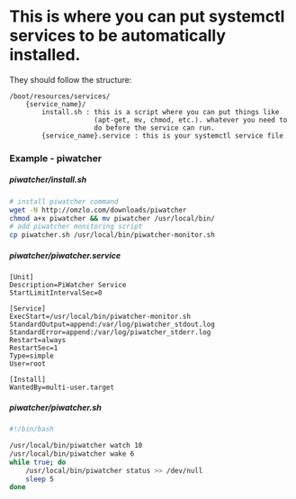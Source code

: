 # This is where you can put systemctl services to be automatically installed.

They should follow the structure:

```
/boot/resources/services/
    {service_name}/
        install.sh : this is a script where you can put things like
                     (apt-get, mv, chmod, etc.). whatever you need to
                     do before the service can run.
        {service_name}.service : this is your systemctl service file
```

### Example - piwatcher

##### piwatcher/install.sh
```bash
# install piwatcher command
wget -N http://omzlo.com/downloads/piwatcher
chmod a+x piwatcher && mv piwatcher /usr/local/bin/
# add piwatcher monitoring script
cp piwatcher.sh /usr/local/bin/piwatcher-monitor.sh
```
##### piwatcher/piwatcher.service
```
[Unit]
Description=PiWatcher Service
StartLimitIntervalSec=0

[Service]
ExecStart=/usr/local/bin/piwatcher-monitor.sh
StandardOutput=append:/var/log/piwatcher_stdout.log
StandardError=append:/var/log/piwatcher_stderr.log
Restart=always
RestartSec=1
Type=simple
User=root

[Install]
WantedBy=multi-user.target
```

##### piwatcher/piwatcher.sh
```bash
#!/bin/bash

/usr/local/bin/piwatcher watch 10
/usr/local/bin/piwatcher wake 6
while true; do
    /usr/local/bin/piwatcher status >> /dev/null
    sleep 5
done
```

